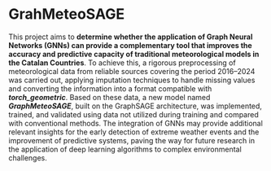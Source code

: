 # GrahMeteoSAGE
This project aims to **determine whether the application of Graph Neural Networks (GNNs) can provide a complementary tool that improves the accuracy and predictive capacity of traditional meteorological models in the Catalan Countries**. To achieve this, a rigorous preprocessing of meteorological data from reliable sources covering the period 2016–2024 was carried out, applying imputation techniques to handle missing values and converting the information into a format compatible with ***torch_geometric***. Based on these data, a new model named ***GraphMeteoSAGE***, built on the GraphSAGE architecture, was implemented, trained, and validated using data not utilized during training and compared with conventional methods. The integration of GNNs may provide additional relevant insights for the early detection of extreme weather events and the improvement of predictive systems, paving the way for future research in the application of deep learning algorithms to complex environmental challenges.
